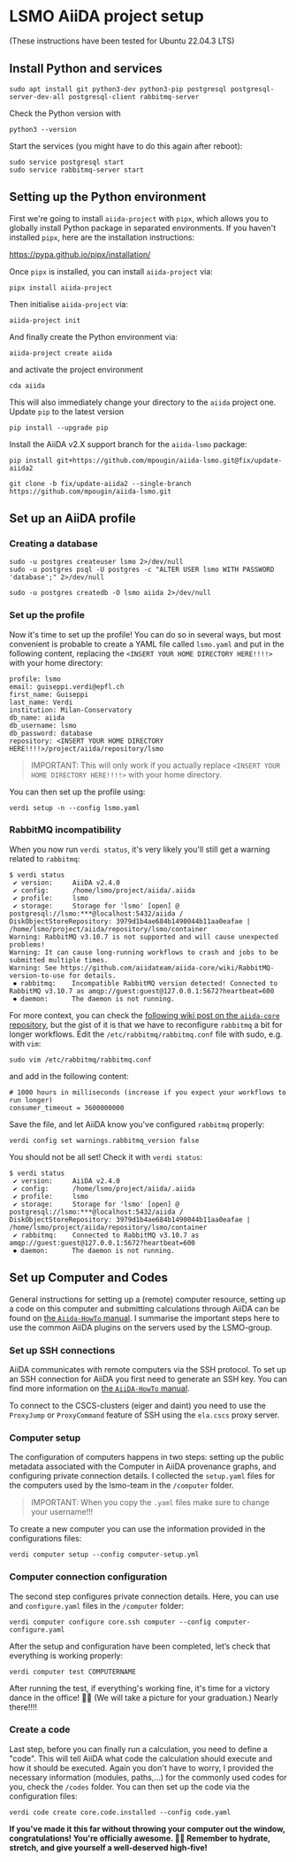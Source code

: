 # LSMO AiiDA project setup

(These instructions have been tested for Ubuntu 22.04.3 LTS)

## Install Python and services

```
sudo apt install git python3-dev python3-pip postgresql postgresql-server-dev-all postgresql-client rabbitmq-server
```

Check the Python version with 

```
python3 --version
```

Start the services (you might have to do this again after reboot):

```
sudo service postgresql start
sudo service rabbitmq-server start
```

## Setting up the Python environment

First we're going to install `aiida-project` with `pipx`, which allows you to globally install Python package in separated environments.
If you haven't installed `pipx`, here are the installation instructions:

https://pypa.github.io/pipx/installation/

Once `pipx` is installed, you can install `aiida-project` via:

```
pipx install aiida-project
```

Then initialise `aiida-project` via:

```
aiida-project init
```

And finally create the Python environment via:

```
aiida-project create aiida
```

and activate the project environment

```
cda aiida
```

This will also immediately change your directory to the `aiida` project one.
Update `pip` to the latest version 

```
pip install --upgrade pip
```

Install the AiiDA v2.X support branch for the `aiida-lsmo` package:

```
pip install git+https://github.com/mpougin/aiida-lsmo.git@fix/update-aiida2
```

```
git clone -b fix/update-aiida2 --single-branch https://github.com/mpougin/aiida-lsmo.git
```

## Set up an AiiDA profile

### Creating a database

```
sudo -u postgres createuser lsmo 2>/dev/null
sudo -u postgres psql -U postgres -c "ALTER USER lsmo WITH PASSWORD 'database';" 2>/dev/null
```

```
sudo -u postgres createdb -O lsmo aiida 2>/dev/null
```

### Set up the profile

Now it's time to set up the profile!
You can do so in several ways, but most convenient is probable to create a YAML file called `lsmo.yaml` and put in the following content, replacing the `<INSERT YOUR HOME DIRECTORY HERE!!!!>` with your home directory:

```
profile: lsmo
email: guiseppi.verdi@epfl.ch
first_name: Guiseppi
last_name: Verdi
institution: Milan-Conservatory
db_name: aiida
db_username: lsmo
db_password: database
repository: <INSERT YOUR HOME DIRECTORY HERE!!!!>/project/aiida/repository/lsmo
```

> IMPORTANT: This will only work if you actually replace `<INSERT YOUR HOME DIRECTORY HERE!!!!>` with your home directory.

You can then set up the profile using:

```
verdi setup -n --config lsmo.yaml
```

### RabbitMQ incompatibility

When you now run `verdi status`, it's very likely you'll still get a warning related to `rabbitmq`:

```
$ verdi status
 ✔ version:     AiiDA v2.4.0
 ✔ config:      /home/lsmo/project/aiida/.aiida
 ✔ profile:     lsmo
 ✔ storage:     Storage for 'lsmo' [open] @ postgresql://lsmo:***@localhost:5432/aiida / DiskObjectStoreRepository: 3979d1b4ae684b1490044b11aa0eafae | /home/lsmo/project/aiida/repository/lsmo/container
Warning: RabbitMQ v3.10.7 is not supported and will cause unexpected problems!
Warning: It can cause long-running workflows to crash and jobs to be submitted multiple times.
Warning: See https://github.com/aiidateam/aiida-core/wiki/RabbitMQ-version-to-use for details.
 ⏺ rabbitmq:    Incompatible RabbitMQ version detected! Connected to RabbitMQ v3.10.7 as amqp://guest:guest@127.0.0.1:5672?heartbeat=600
 ⏺ daemon:      The daemon is not running.
```

For more context, you can check the [following wiki post on the `aiida-core` repository](https://github.com/aiidateam/aiida-core/wiki/RabbitMQ-version-to-use), but the gist of it is that we have to reconfigure `rabbitmq` a bit for longer workflows.
Edit the `/etc/rabbitmq/rabbitmq.conf` file with sudo, e.g. with `vim`:

```
sudo vim /etc/rabbitmq/rabbitmq.conf 
```

and add in the following content:

```
# 1000 hours in milliseconds (increase if you expect your workflows to run longer)
consumer_timeout = 3600000000
```

Save the file, and let AiiDA know you've configured `rabbitmq` properly:

```
verdi config set warnings.rabbitmq_version false
```

You should not be all set!
Check it with `verdi status`:

```
$ verdi status
 ✔ version:     AiiDA v2.4.0
 ✔ config:      /home/lsmo/project/aiida/.aiida
 ✔ profile:     lsmo
 ✔ storage:     Storage for 'lsmo' [open] @ postgresql://lsmo:***@localhost:5432/aiida / DiskObjectStoreRepository: 3979d1b4ae684b1490044b11aa0eafae | /home/lsmo/project/aiida/repository/lsmo/container
 ✔ rabbitmq:    Connected to RabbitMQ v3.10.7 as amqp://guest:guest@127.0.0.1:5672?heartbeat=600
 ⏺ daemon:      The daemon is not running.
```
## Set up Computer and Codes

General instructions for setting up a (remote) computer resource, setting up a code on this computer and submitting calculations through AiiDA can be found on [the `Aiida-HowTo` manual](https://aiida.readthedocs.io/projects/aiida-core/en/latest/howto/run_codes.html).
I summarise the important steps here to use the common AiiDA plugins on the servers used by the LSMO-group.

### Set up SSH connections

AiiDA communicates with remote computers via the SSH protocol. To set up an SSH connection for AiiDA you first need to generate an SSH key. You can find more information on [the `AiiDA-HowTo` manual](https://aiida.readthedocs.io/projects/aiida-core/en/latest/howto/ssh.html).

To connect to the CSCS-clusters (eiger and daint) you need to use the `ProxyJump` or `ProxyCommand` feature of SSH using the `ela.cscs` proxy server.

### Computer setup

The configuration of computers happens in two steps: setting up the public metadata associated with the Computer in AiiDA provenance graphs, and configuring private connection details. 
I collected the `setup.yaml` files for the computers used by the lsmo-team in the `/computer` folder.

> IMPORTANT: When you copy the `.yaml` files make sure to change your username!!!

To create a new computer you can use the information provided in the configurations files:

```
verdi computer setup --config computer-setup.yml
```

### Computer connection configuration

The second step configures private connection details. Here, you can use and `configure.yaml` files in the `/computer` folder:

```
verdi computer configure core.ssh computer --config computer-configure.yaml
```

After the setup and configuration have been completed, let’s check that everything is working properly:

```
verdi computer test COMPUTERNAME
```

After running the test, if everything's working fine, it's time for a victory dance in the office! 💃🕺 (We will take a picture for your graduation.) Nearly there!!!!

### Create a code

Last step, before you can finally run a calculation, you need to define a "code". This will tell AiiDA what code the calculation should execute and how it should be executed. Again you don't have to worry, I provided the necessary information (modules, paths,...) for the commonly used codes for you, check the `/codes` folder. You can then set up the code via the configuration files:

```
verdi code create core.code.installed --config code.yaml
```


**If you've made it this far without throwing your computer out the window, congratulations! You're officially awesome. 🚀🎉 Remember to hydrate, stretch, and give yourself a well-deserved high-five!**